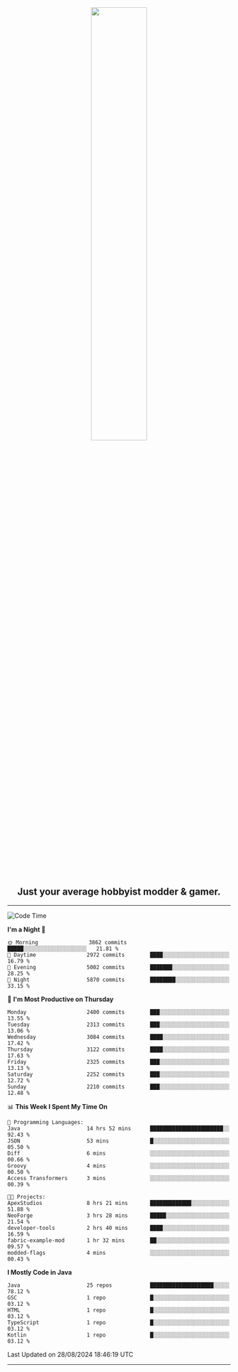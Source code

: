 <div align="center">
  <a href="https://apexmodder.xyz/"><img width="50%" height="50%" src="https://i.imgur.com/pc4HkGz.png"></a>
</div>
<h2 align="center">Just your average hobbyist modder & gamer.</h2>

---

<!--START_SECTION:waka-->
![Code Time](http://img.shields.io/badge/Code%20Time-1%2C379%20hrs%2010%20mins-blue)

**I'm a Night 🦉** 

```text
🌞 Morning                3862 commits        █████░░░░░░░░░░░░░░░░░░░░   21.81 % 
🌆 Daytime                2972 commits        ████░░░░░░░░░░░░░░░░░░░░░   16.79 % 
🌃 Evening                5002 commits        ███████░░░░░░░░░░░░░░░░░░   28.25 % 
🌙 Night                  5870 commits        ████████░░░░░░░░░░░░░░░░░   33.15 % 
```
📅 **I'm Most Productive on Thursday** 

```text
Monday                   2400 commits        ███░░░░░░░░░░░░░░░░░░░░░░   13.55 % 
Tuesday                  2313 commits        ███░░░░░░░░░░░░░░░░░░░░░░   13.06 % 
Wednesday                3084 commits        ████░░░░░░░░░░░░░░░░░░░░░   17.42 % 
Thursday                 3122 commits        ████░░░░░░░░░░░░░░░░░░░░░   17.63 % 
Friday                   2325 commits        ███░░░░░░░░░░░░░░░░░░░░░░   13.13 % 
Saturday                 2252 commits        ███░░░░░░░░░░░░░░░░░░░░░░   12.72 % 
Sunday                   2210 commits        ███░░░░░░░░░░░░░░░░░░░░░░   12.48 % 
```


📊 **This Week I Spent My Time On** 

```text
💬 Programming Languages: 
Java                     14 hrs 52 mins      ███████████████████████░░   92.43 % 
JSON                     53 mins             █░░░░░░░░░░░░░░░░░░░░░░░░   05.50 % 
Diff                     6 mins              ░░░░░░░░░░░░░░░░░░░░░░░░░   00.66 % 
Groovy                   4 mins              ░░░░░░░░░░░░░░░░░░░░░░░░░   00.50 % 
Access Transformers      3 mins              ░░░░░░░░░░░░░░░░░░░░░░░░░   00.39 % 

🐱‍💻 Projects: 
ApexStudios              8 hrs 21 mins       █████████████░░░░░░░░░░░░   51.88 % 
NeoForge                 3 hrs 28 mins       █████░░░░░░░░░░░░░░░░░░░░   21.54 % 
developer-tools          2 hrs 40 mins       ████░░░░░░░░░░░░░░░░░░░░░   16.59 % 
fabric-example-mod       1 hr 32 mins        ██░░░░░░░░░░░░░░░░░░░░░░░   09.57 % 
modded-flags             4 mins              ░░░░░░░░░░░░░░░░░░░░░░░░░   00.43 % 
```

**I Mostly Code in Java** 

```text
Java                     25 repos            ████████████████████░░░░░   78.12 % 
GSC                      1 repo              █░░░░░░░░░░░░░░░░░░░░░░░░   03.12 % 
HTML                     1 repo              █░░░░░░░░░░░░░░░░░░░░░░░░   03.12 % 
TypeScript               1 repo              █░░░░░░░░░░░░░░░░░░░░░░░░   03.12 % 
Kotlin                   1 repo              █░░░░░░░░░░░░░░░░░░░░░░░░   03.12 % 
```




 Last Updated on 28/08/2024 18:46:19 UTC
<!--END_SECTION:waka-->

---
